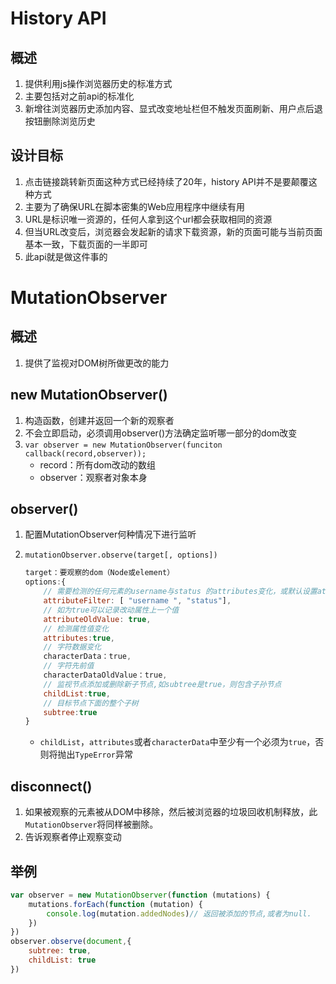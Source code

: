 # History API

## 概述

1. 提供利用js操作浏览器历史的标准方式
2. 主要包括对之前api的标准化
3. 新增往浏览器历史添加内容、显式改变地址栏但不触发页面刷新、用户点后退按钮删除浏览历史

## 设计目标

1. 点击链接跳转新页面这种方式已经持续了20年，history API并不是要颠覆这种方式
2. 主要为了确保URL在脚本密集的Web应用程序中继续有用
3. URL是标识唯一资源的，任何人拿到这个url都会获取相同的资源
4. 但当URL改变后，浏览器会发起新的请求下载资源，新的页面可能与当前页面基本一致，下载页面的一半即可
5. 此api就是做这件事的



# MutationObserver

## 概述

1. 提供了监视对DOM树所做更改的能力

## new MutationObserver()

1. 构造函数，创建并返回一个新的观察者
2. 不会立即启动，必须调用observer()方法确定监听哪一部分的dom改变
3. `var observer = new MutationObserver(funciton callback(record,observer));`
   - record：所有dom改动的数组
   - observer：观察者对象本身

## observer()

1. 配置MutationObserver何种情况下进行监听

2. `mutationObserver.observe(target[, options])`

   ```javascript
   target：要观察的dom（Node或element）
   options:{
       // 需要检测的任何元素的username与status 的attributes变化，或默认设置attributes:true
       attributeFilter: [ "username ", "status"],
       // 如为true可以记录改动属性上一个值
       attributeOldValue: true,
       // 检测属性值变化
       attributes:true,
       // 字符数据变化
       characterData：true,
       // 字符先前值
       characterDataOldValue：true,
       // 监视节点添加或删除新子节点,如subtree是true，则包含子孙节点
       childList:true,
       // 目标节点下面的整个子树
       subtree:true                
   }
   ```

   - `childList`，`attributes`或者`characterData`中至少有一个必须为`true`，否则将抛出`TypeError`异常

## disconnect()

1. 如果被观察的元素被从DOM中移除，然后被浏览器的垃圾回收机制释放，此`MutationObserver`将同样被删除。
2. 告诉观察者停止观察变动



## 举例

```javascript
var observer = new MutationObserver(function (mutations) {
    mutations.forEach(function (mutation) {
        console.log(mutation.addedNodes)// 返回被添加的节点,或者为null.
    })
})
observer.observe(document,{
    subtree: true,
    childList: true
})
```

